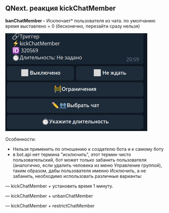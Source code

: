 ## QNext. реакция kickChatMember

**banChatMember -** Исключает* пользователя из чата. по умолчанию время выставлено = 0 (бесконечно, перезайти сразу нельзя)

![](./1.png)



Особенности:
* Нельзя применить по отношению к создателю бота и к самому боту
* в bot.api нет термина "исключить", этот термин чисто пользовательский, бот может только забанить пользователя (аналогично, если удалить человека из меню Управление группой), таким образом, дабы пользователя именно Исключить, а не забанить, необходимо использовать различные варианты:

— kickChatMember + установить время 1 минуту.

— kickChatMember + unbanChatMember

— kickChatMember + restrictChatMember





